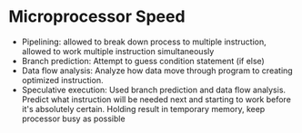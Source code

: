 # Microprocessor Speed
* Pipelining: allowed to break down process to multiple instruction, allowed to work multiple instruction simultaneously
* Branch prediction: Attempt to guess condition statement \(if else\)
* Data flow analysis: Analyze how data move through program to creating optimized instruction.
* Speculative execution: Used branch prediction and data flow analysis. Predict what instruction will be needed next and starting to work before it's absolutely certain. Holding result in temporary memory, keep processor busy as possible
